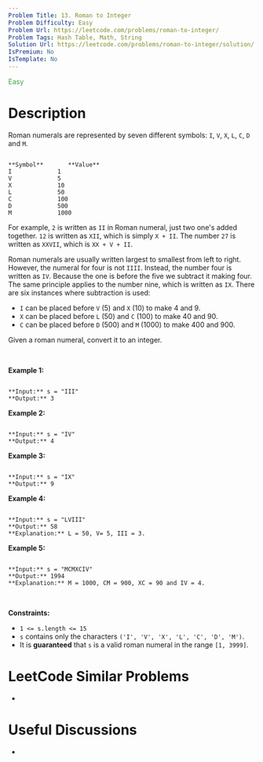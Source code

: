 ```yaml
---
Problem Title: 13. Roman to Integer
Problem Difficulty: Easy
Problem Url: https://leetcode.com/problems/roman-to-integer/
Problem Tags: Hash Table, Math, String
Solution Url: https://leetcode.com/problems/roman-to-integer/solution/
IsPremium: No
IsTemplate: No
---
```


<span style="color: rgb(67, 160, 71);">Easy</span>

# Description

Roman numerals are represented by seven different symbols: `I`, `V`, `X`, `L`, `C`, `D` and `M`.



```

**Symbol**       **Value**
I             1
V             5
X             10
L             50
C             100
D             500
M             1000
```

For example, `2` is written as `II` in Roman numeral, just two one's added together. `12` is written as `XII`, which is simply `X + II`. The number `27` is written as `XXVII`, which is `XX + V + II`.


Roman numerals are usually written largest to smallest from left to right. However, the numeral for four is not `IIII`. Instead, the number four is written as `IV`. Because the one is before the five we subtract it making four. The same principle applies to the number nine, which is written as `IX`. There are six instances where subtraction is used:


* `I` can be placed before `V` (5) and `X` (10) to make 4 and 9.
* `X` can be placed before `L` (50) and `C` (100) to make 40 and 90.
* `C` can be placed before `D` (500) and `M` (1000) to make 400 and 900.


Given a roman numeral, convert it to an integer.


 


**Example 1:**



```

**Input:** s = "III"
**Output:** 3

```

**Example 2:**



```

**Input:** s = "IV"
**Output:** 4

```

**Example 3:**



```

**Input:** s = "IX"
**Output:** 9

```

**Example 4:**



```

**Input:** s = "LVIII"
**Output:** 58
**Explanation:** L = 50, V= 5, III = 3.

```

**Example 5:**



```

**Input:** s = "MCMXCIV"
**Output:** 1994
**Explanation:** M = 1000, CM = 900, XC = 90 and IV = 4.

```

 


**Constraints:**


* `1 <= s.length <= 15`
* `s` contains only the characters `('I', 'V', 'X', 'L', 'C', 'D', 'M')`.
* It is **guaranteed** that `s` is a valid roman numeral in the range `[1, 3999]`.




# LeetCode Similar Problems

- []()

# Useful Discussions

- []()
